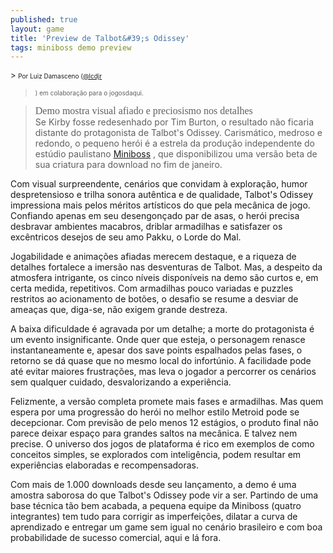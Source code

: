 ```yaml
---
published: true
layout: game
title: 'Preview de Talbot&#39;s Odissey'
tags: miniboss demo preview
---
```

<font size="2">> <span style="font-size: x-small;">Por Luiz Damasceno (</span><a href="http://twitter.com/#!/lcdjr" target="_blank"><span style="font-size: x-small;">@lcdjr</span></a>
> <span style="font-size: x-small;">) em c</span><span style="font-size: x-small;">olabora&#231;&#227;o para o jogosdaqui.</span></font>
 
> <span style="font-size: x-small;"> <span style="font-family: Times; font-style: normal; font-size: medium;">Demo mostra visual afiado e preciosismo nos detalhes</span></span>
> <span style="font-size: x-small;"><span style="font-family: Times; font-style: normal; font-size: medium;"><br /></span></span>
Se Kirby fosse redesenhado por Tim Burton, o resultado n&#227;o ficaria distante do protagonista de Talbot's Odissey. Carism&#225;tico, medroso e redondo, o pequeno her&#243;i &#233; a estrela da produ&#231;&#227;o independente do est&#250;dio paulistano <a href="http://studiominiboss.blogspot.com/" target="_blank">Miniboss</a>
, que disponibilizou uma vers&#227;o beta de sua criatura para download no fim de janeiro.
 
Com visual surpreendente, cen&#225;rios que convidam &#224; explora&#231;&#227;o, humor despretensioso e trilha sonora aut&#234;ntica e de qualidade, Talbot's Odissey impressiona mais pelos m&#233;ritos art&#237;sticos do que pela mec&#226;nica de jogo. Confiando apenas em seu desengon&#231;ado par de asas, o her&#243;i precisa desbravar ambientes macabros, driblar armadilhas e satisfazer os exc&#234;ntricos desejos de seu amo Pakku, o Lorde do Mal.
 

 
Jogabilidade e anima&#231;&#245;es afiadas merecem destaque, e a riqueza de detalhes fortalece a imers&#227;o nas desventuras de Talbot. Mas, a despeito da atmosfera intrigante, os cinco n&#237;veis dispon&#237;veis na demo s&#227;o curtos e, em certa medida, repetitivos. Com armadilhas pouco variadas e puzzles restritos ao acionamento de bot&#245;es, o desafio se resume a desviar de amea&#231;as que, diga-se, n&#227;o exigem grande destreza.
 
A baixa dificuldade &#233; agravada por um detalhe; a morte do protagonista &#233; um evento insignificante. Onde quer que esteja, o personagem renasce instantaneamente e, apesar dos save points espalhados pelas fases, o retorno se d&#225; quase que no mesmo local do infort&#250;nio. A facilidade pode at&#233; evitar maiores frustra&#231;&#245;es, mas leva o jogador a percorrer os cen&#225;rios sem qualquer cuidado, desvalorizando a experi&#234;ncia.
<p style="text-align: left;"> 

<p style="text-align: left;"> 
Felizmente, a vers&#227;o completa promete mais fases e armadilhas. Mas quem espera por uma progress&#227;o do her&#243;i no melhor estilo Metroid pode se decepcionar. Com previs&#227;o de pelo menos 12 est&#225;gios, o produto final n&#227;o parece deixar espa&#231;o para grandes saltos na mec&#226;nica. E talvez nem precise. O universo dos jogos de plataforma &#233; rico em exemplos de como conceitos simples, se explorados com intelig&#234;ncia, podem resultar em experi&#234;ncias elaboradas e recompensadoras.
 
Com mais de 1.000 downloads desde seu lan&#231;amento, a demo &#233; uma amostra saborosa do que Talbot's Odissey pode vir a ser. Partindo de uma base t&#233;cnica t&#227;o bem acabada, a pequena equipe da Miniboss (quatro integrantes) tem tudo para corrigir as imperfei&#231;&#245;es, dilatar a curva de aprendizado e entregar um game sem igual no cen&#225;rio brasileiro e com boa probabilidade de sucesso comercial, aqui e l&#225; fora.
